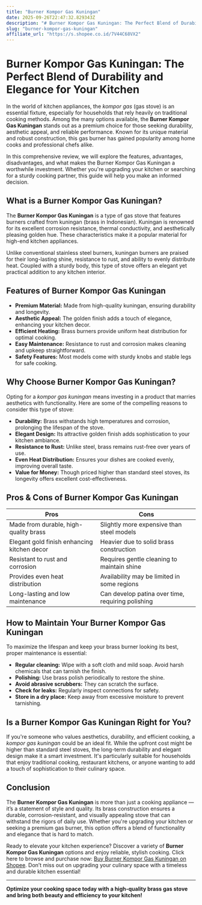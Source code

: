 ```yaml
---
title: "Burner Kompor Gas Kuningan"
date: 2025-09-26T22:47:32.829343Z
description: "# Burner Kompor Gas Kuningan: The Perfect Blend of Durability and Elegance for Your Kitchen..."
slug: "burner-kompor-gas-kuningan"
affiliate_url: "https://s.shopee.co.id/7V44C68VX2"
---
```

# Burner Kompor Gas Kuningan: The Perfect Blend of Durability and Elegance for Your Kitchen

In the world of kitchen appliances, the *kompor gas* (gas stove) is an essential fixture, especially for households that rely heavily on traditional cooking methods. Among the many options available, the **Burner Kompor Gas Kuningan** stands out as a premium choice for those seeking durability, aesthetic appeal, and reliable performance. Known for its unique material and robust construction, this gas burner has gained popularity among home cooks and professional chefs alike.

In this comprehensive review, we will explore the features, advantages, disadvantages, and what makes the Burner Kompor Gas Kuningan a worthwhile investment. Whether you're upgrading your kitchen or searching for a sturdy cooking partner, this guide will help you make an informed decision.

## What is a Burner Kompor Gas Kuningan?

The **Burner Kompor Gas Kuningan** is a type of gas stove that features burners crafted from kuningan (brass in Indonesian). Kuningan is renowned for its excellent corrosion resistance, thermal conductivity, and aesthetically pleasing golden hue. These characteristics make it a popular material for high-end kitchen appliances.

Unlike conventional stainless steel burners, kuningan burners are praised for their long-lasting shine, resistance to rust, and ability to evenly distribute heat. Coupled with a sturdy body, this type of stove offers an elegant yet practical addition to any kitchen interior.

## Features of Burner Kompor Gas Kuningan

- **Premium Material:** Made from high-quality kuningan, ensuring durability and longevity.
- **Aesthetic Appeal:** The golden finish adds a touch of elegance, enhancing your kitchen decor.
- **Efficient Heating:** Brass burners provide uniform heat distribution for optimal cooking.
- **Easy Maintenance:** Resistance to rust and corrosion makes cleaning and upkeep straightforward.
- **Safety Features:** Most models come with sturdy knobs and stable legs for safe cooking.

## Why Choose Burner Kompor Gas Kuningan?

Opting for a *kompor gas kuningan* means investing in a product that marries aesthetics with functionality. Here are some of the compelling reasons to consider this type of stove:

- **Durability:** Brass withstands high temperatures and corrosion, prolonging the lifespan of the stove.
- **Elegant Design:** Its attractive golden finish adds sophistication to your kitchen ambiance.
- **Resistance to Rust:** Unlike steel, brass remains rust-free over years of use.
- **Even Heat Distribution:** Ensures your dishes are cooked evenly, improving overall taste.
- **Value for Money:** Though priced higher than standard steel stoves, its longevity offers excellent cost-effectiveness.

## Pros & Cons of Burner Kompor Gas Kuningan

| Pros                                          | Cons                                         |
|----------------------------------------------|----------------------------------------------|
| Made from durable, high-quality brass       | Slightly more expensive than steel models  |
| Elegant gold finish enhancing kitchen decor | Heavier due to solid brass construction   |
| Resistant to rust and corrosion             | Requires gentle cleaning to maintain shine |
| Provides even heat distribution             | Availability may be limited in some regions |
| Long-lasting and low maintenance            | Can develop patina over time, requiring polishing |

## How to Maintain Your Burner Kompor Gas Kuningan

To maximize the lifespan and keep your brass burner looking its best, proper maintenance is essential:

- **Regular cleaning:** Wipe with a soft cloth and mild soap. Avoid harsh chemicals that can tarnish the finish.
- **Polishing:** Use brass polish periodically to restore the shine.
- **Avoid abrasive scrubbers:** They can scratch the surface.
- **Check for leaks:** Regularly inspect connections for safety.
- **Store in a dry place:** Keep away from excessive moisture to prevent tarnishing.

## Is a Burner Kompor Gas Kuningan Right for You?

If you're someone who values aesthetics, durability, and efficient cooking, a *kompor gas kuningan* could be an ideal fit. While the upfront cost might be higher than standard steel stoves, the long-term durability and elegant design make it a smart investment. It's particularly suitable for households that enjoy traditional cooking, restaurant kitchens, or anyone wanting to add a touch of sophistication to their culinary space.

## Conclusion

The **Burner Kompor Gas Kuningan** is more than just a cooking appliance — it’s a statement of style and quality. Its brass construction ensures a durable, corrosion-resistant, and visually appealing stove that can withstand the rigors of daily use. Whether you're upgrading your kitchen or seeking a premium gas burner, this option offers a blend of functionality and elegance that is hard to match.

Ready to elevate your kitchen experience? Discover a variety of **Burner Kompor Gas Kuningan** options and enjoy reliable, stylish cooking. Click here to browse and purchase now: [Buy Burner Kompor Gas Kuningan on Shopee](https://s.shopee.co.id/7V44C68VX2). Don’t miss out on upgrading your culinary space with a timeless and durable kitchen essential!

---

**Optimize your cooking space today with a high-quality brass gas stove and bring both beauty and efficiency to your kitchen!**
